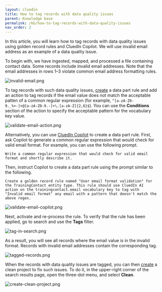 ```yaml
---
layout: cluedin
title: How to tag records with data quality issues
parent: Knowledge base
permalink: /kb/how-to-tag-records-with-data-quality-issues
nav_order: 2
---
```


In this article, you will learn how to tag records with data quality issues using golden record rules and CluedIn Copilot. We will use invalid email address as an example of a data quality issue.

To begin with, we have ingested, mapped, and processed a file containing contact data. Some records include invalid email addresses. Note that the email addresses in rows 1–3 violate common email address formatting rules.

![invalid-email.png](../../assets/images/kb/how-to/invalid-email.png)

To tag records with such data quality issues, [create](/management/rules/create-rule) a data part rule and add an action to tag records if the email value does not match the acceptable patten of a common regular expression (for example, `^[a-zA-Z0-9._%+-]+@[a-zA-Z0-9.-]+\.[a-zA-Z]{2,6}$`). You can use the **Conditions** section of the action to specify the acceptable pattern for the vocabulary key value.

![validate-email-action.png](../../assets/images/kb/how-to/validate-email-action.png)

Alternatively, you can use [CluedIn Copilot](/microsoft-integration/copilot-integration) to create a data part rule. First, ask Copilot to generate a common regular expression that would check for valid email format. For example, you can use the following prompt.

```
Write a common regular expression that would check for valid email format and shortly describe it.
```

Then, instruct Copilot to create a data part rule using the prompt similar to the following.

```
Create a golden record rule named "User email format validation" for the TrainingContact entity type. This rule should use CluedIn AI action on the trainingcontact.email vocabulary key to tag with "Invalid email format" any email with a pattern that doesn't match the above regex.
```

![validate-email-copilot.png](../../assets/images/kb/how-to/validate-email-copilot.png)

Next, activate and re-process the rule. To verify that the rule has been applied, go to search and use the **Tags** filter.

![tag-in-search.png](../../assets/images/kb/how-to/tag-in-search.png)

As a result, you will see all records where the email value is in the invalid format. Records with invalid email addresses contain the corresponding tag.

![tagged-records.png](../../assets/images/kb/how-to/tagged-records.png)

When the records with data quality issues are tagged, you can then [create](/preparation/clean/create-clean-project) a clean project to fix such issues. To do it, in the upper-right corner of the search results page, open the three-dot menu, and select **Clean**.

![create-clean-project.png](../../assets/images/kb/how-to/create-clean-project.png)